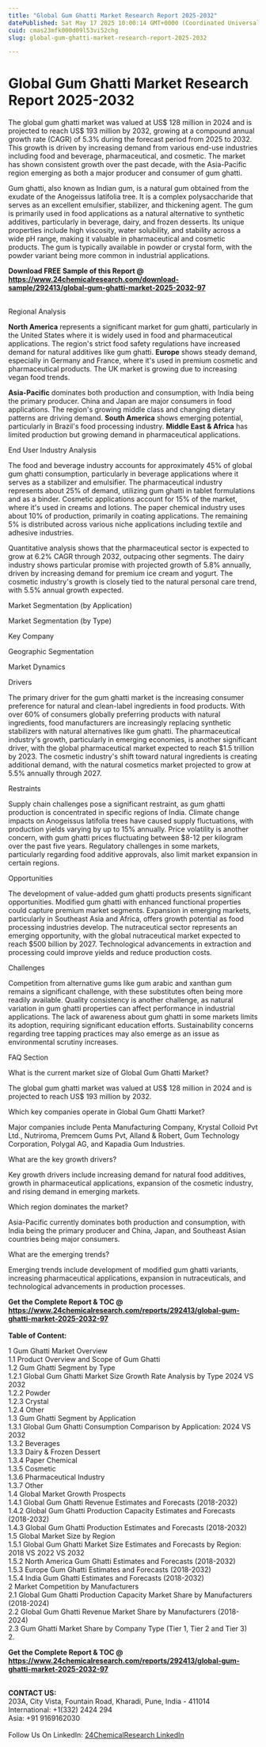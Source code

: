 ```yaml
---
title: "Global Gum Ghatti Market Research Report 2025-2032"
datePublished: Sat May 17 2025 10:00:14 GMT+0000 (Coordinated Universal Time)
cuid: cmas23mfk000d09l53vi52chg
slug: global-gum-ghatti-market-research-report-2025-2032

---
```


# Global Gum Ghatti Market Research Report 2025-2032

<p>The global gum ghatti market was valued at US$ 128 million in 2024 and is projected to reach US$ 193 million by 2032, growing at a compound annual growth rate (CAGR) of 5.3% during the forecast period from 2025 to 2032. This growth is driven by increasing demand from various end-use industries including food and beverage, pharmaceutical, and cosmetic. The market has shown consistent growth over the past decade, with the Asia-Pacific region emerging as both a major producer and consumer of gum ghatti.</p><p>
</p><p>Gum ghatti, also known as Indian gum, is a natural gum obtained from the exudate of the Anogeissus latifolia tree. It is a complex polysaccharide that serves as an excellent emulsifier, stabilizer, and thickening agent. The gum is primarily used in food applications as a natural alternative to synthetic additives, particularly in beverage, dairy, and frozen desserts. Its unique properties include high viscosity, water solubility, and stability across a wide pH range, making it valuable in pharmaceutical and cosmetic products. The gum is typically available in powder or crystal form, with the powder variant being more common in industrial applications.</p><div><b>Download FREE Sample of this Report @ 
            <a href="https://www.24chemicalresearch.com/download-sample/292413/global-gum-ghatti-market-2025-2032-97">
            https://www.24chemicalresearch.com/download-sample/292413/global-gum-ghatti-market-2025-2032-97</a></b></div><br><p>
Regional Analysis</p><p>
</p><p><strong>North America</strong> represents a significant market for gum ghatti, particularly in the United States where it is widely used in food and pharmaceutical applications. The region's strict food safety regulations have increased demand for natural additives like gum ghatti. <strong>Europe</strong> shows steady demand, especially in Germany and France, where it's used in premium cosmetic and pharmaceutical products. The UK market is growing due to increasing vegan food trends.</p><p>
</p><p><strong>Asia-Pacific</strong> dominates both production and consumption, with India being the primary producer. China and Japan are major consumers in food applications. The region's growing middle class and changing dietary patterns are driving demand. <strong>South America</strong> shows emerging potential, particularly in Brazil's food processing industry. <strong>Middle East &amp; Africa</strong> has limited production but growing demand in pharmaceutical applications.</p><p>
End User Industry Analysis</p><p>
</p><p>The food and beverage industry accounts for approximately 45% of global gum ghatti consumption, particularly in beverage applications where it serves as a stabilizer and emulsifier. The pharmaceutical industry represents about 25% of demand, utilizing gum ghatti in tablet formulations and as a binder. Cosmetic applications account for 15% of the market, where it's used in creams and lotions. The paper chemical industry uses about 10% of production, primarily in coating applications. The remaining 5% is distributed across various niche applications including textile and adhesive industries.</p><p>
</p><p>Quantitative analysis shows that the pharmaceutical sector is expected to grow at 6.2% CAGR through 2032, outpacing other segments. The dairy industry shows particular promise with projected growth of 5.8% annually, driven by increasing demand for premium ice cream and yogurt. The cosmetic industry's growth is closely tied to the natural personal care trend, with 5.5% annual growth expected.</p><p>
Market Segmentation (by Application)</p><p>
</p><p>
Market Segmentation (by Type)</p><p>
</p><p>
Key Company</p><p>
</p><p>
Geographic Segmentation</p><p>
</p><p>
Market Dynamics</p><p>
Drivers</p><p>
</p><p>The primary driver for the gum ghatti market is the increasing consumer preference for natural and clean-label ingredients in food products. With over 60% of consumers globally preferring products with natural ingredients, food manufacturers are increasingly replacing synthetic stabilizers with natural alternatives like gum ghatti. The pharmaceutical industry's growth, particularly in emerging economies, is another significant driver, with the global pharmaceutical market expected to reach $1.5 trillion by 2023. The cosmetic industry's shift toward natural ingredients is creating additional demand, with the natural cosmetics market projected to grow at 5.5% annually through 2027.</p><p>
Restraints</p><p>
</p><p>Supply chain challenges pose a significant restraint, as gum ghatti production is concentrated in specific regions of India. Climate change impacts on Anogeissus latifolia trees have caused supply fluctuations, with production yields varying by up to 15% annually. Price volatility is another concern, with gum ghatti prices fluctuating between $8-12 per kilogram over the past five years. Regulatory challenges in some markets, particularly regarding food additive approvals, also limit market expansion in certain regions.</p><p>
Opportunities</p><p>
</p><p>The development of value-added gum ghatti products presents significant opportunities. Modified gum ghatti with enhanced functional properties could capture premium market segments. Expansion in emerging markets, particularly in Southeast Asia and Africa, offers growth potential as food processing industries develop. The nutraceutical sector represents an emerging opportunity, with the global nutraceutical market expected to reach $500 billion by 2027. Technological advancements in extraction and processing could improve yields and reduce production costs.</p><p>
Challenges</p><p>
</p><p>Competition from alternative gums like gum arabic and xanthan gum remains a significant challenge, with these substitutes often being more readily available. Quality consistency is another challenge, as natural variation in gum ghatti properties can affect performance in industrial applications. The lack of awareness about gum ghatti in some markets limits its adoption, requiring significant education efforts. Sustainability concerns regarding tree tapping practices may also emerge as an issue as environmental scrutiny increases.</p><p>
FAQ Section</p><p>
What is the current market size of Global Gum Ghatti Market?</p><p>
</p><p>The global gum ghatti market was valued at US$ 128 million in 2024 and is projected to reach US$ 193 million by 2032.</p><p>
Which key companies operate in Global Gum Ghatti Market?</p><p>
</p><p>Major companies include Penta Manufacturing Company, Krystal Colloid Pvt Ltd., Nutriroma, Premcem Gums Pvt, Alland &amp; Robert, Gum Technology Corporation, Polygal AG, and Kapadia Gum Industries.</p><p>
What are the key growth drivers?</p><p>
</p><p>Key growth drivers include increasing demand for natural food additives, growth in pharmaceutical applications, expansion of the cosmetic industry, and rising demand in emerging markets.</p><p>
Which region dominates the market?</p><p>
</p><p>Asia-Pacific currently dominates both production and consumption, with India being the primary producer and China, Japan, and Southeast Asian countries being major consumers.</p><p>
What are the emerging trends?</p><p>
</p><p>Emerging trends include development of modified gum ghatti variants, increasing pharmaceutical applications, expansion in nutraceuticals, and technological advancements in production processes.</p>

<div><b>Get the Complete Report & TOC @ 
            <a href="https://www.24chemicalresearch.com/reports/292413/global-gum-ghatti-market-2025-2032-97">
            https://www.24chemicalresearch.com/reports/292413/global-gum-ghatti-market-2025-2032-97</a></b></div><br>
            <b>Table of Content:</b><p>1 Gum Ghatti Market Overview<br />
    1.1 Product Overview and Scope of Gum Ghatti<br />
    1.2 Gum Ghatti Segment by Type<br />
        1.2.1 Global Gum Ghatti Market Size Growth Rate Analysis by Type 2024 VS 2032<br />
        1.2.2 Powder<br />
        1.2.3 Crystal<br />
        1.2.4 Other<br />
    1.3 Gum Ghatti Segment by Application<br />
        1.3.1 Global Gum Ghatti Consumption Comparison by Application: 2024 VS 2032<br />
        1.3.2 Beverages<br />
        1.3.3 Dairy & Frozen Dessert<br />
        1.3.4 Paper Chemical<br />
        1.3.5 Cosmetic<br />
        1.3.6 Pharmaceutical Industry<br />
        1.3.7 Other<br />
    1.4 Global Market Growth Prospects<br />
        1.4.1 Global Gum Ghatti Revenue Estimates and Forecasts (2018-2032)<br />
        1.4.2 Global Gum Ghatti Production Capacity Estimates and Forecasts (2018-2032)<br />
        1.4.3 Global Gum Ghatti Production Estimates and Forecasts (2018-2032)<br />
    1.5 Global Market Size by Region<br />
        1.5.1 Global Gum Ghatti Market Size Estimates and Forecasts by Region: 2018 VS 2022 VS 2032<br />
        1.5.2 North America Gum Ghatti Estimates and Forecasts (2018-2032)<br />
        1.5.3 Europe Gum Ghatti Estimates and Forecasts (2018-2032)<br />
        1.5.4 India Gum Ghatti Estimates and Forecasts (2018-2032)<br />
2 Market Competition by Manufacturers<br />
    2.1 Global Gum Ghatti Production Capacity Market Share by Manufacturers (2018-2024)<br />
    2.2 Global Gum Ghatti Revenue Market Share by Manufacturers (2018-2024)<br />
    2.3 Gum Ghatti Market Share by Company Type (Tier 1, Tier 2 and Tier 3)<br />
    2.</p>

<div><b>Get the Complete Report & TOC @ 
            <a href="https://www.24chemicalresearch.com/reports/292413/global-gum-ghatti-market-2025-2032-97">
            https://www.24chemicalresearch.com/reports/292413/global-gum-ghatti-market-2025-2032-97</a></b></div><br>

<b>CONTACT US:</b><br>
            203A, City Vista, Fountain Road, Kharadi, Pune, India - 411014<br>
            International: +1(332) 2424 294<br>
            Asia: +91 9169162030 <br><br>
            Follow Us On LinkedIn: <a href="https://www.linkedin.com/company/24chemicalresearch/">24ChemicalResearch LinkedIn</a>